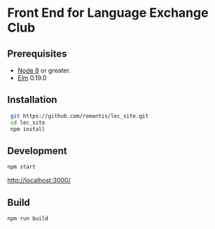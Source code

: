 # Front End for Language Exchange Club

## Prerequisites
* [Node 8](https://nodejs.org/en/) or greater.
* [Elm](http://elm-lang.org/) 0.19.0 

## Installation
```bash
 git https://github.com/romantis/lec_site.git
 cd lec_site
 npm install
```

## Development
```bash
npm start
```
[http://localhost:3000/](http://localhost:3000/)


## Build
```bash
npm run build
```